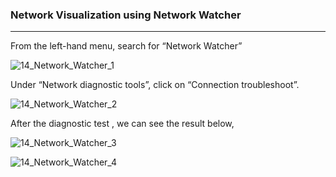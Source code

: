 ### Network Visualization using Network Watcher
---


From the left-hand menu, search for “Network Watcher”

![14_Network_Watcher_1](https://github.com/user-attachments/assets/32baef2a-b1ad-443a-a231-33a375208c86)


Under “Network diagnostic tools”, click on “Connection troubleshoot”.

![14_Network_Watcher_2](https://github.com/user-attachments/assets/da36b952-be09-4972-8d32-7a4ddc136da1)


After the diagnostic test , we can see the result below,

![14_Network_Watcher_3](https://github.com/user-attachments/assets/c905559d-6ceb-45b6-b8d1-7e42037e75ac)

![14_Network_Watcher_4](https://github.com/user-attachments/assets/fb3fb7ee-c57d-4e59-a9cb-e2508caae574)


